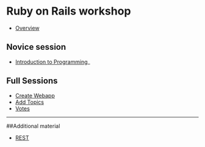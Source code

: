 # Ruby on Rails workshop
* [Overview](intro.html)

## Novice session
* [Introduction to Programming](programming_intro.html)_

## Full Sessions
* [Create Webapp](create_webapp.html)
* [Add Topics](add_topics.html)
* [Votes](votes.html)


- - - 
##Additional material
* [REST](rest.html)
